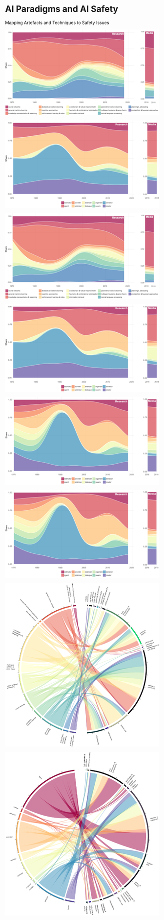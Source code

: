 # AI Paradigms and AI Safety
Mapping Artefacts and Techniques to Safety Issues


![](plots/mapping-techniques-noSafety_all.png?raw=true)

<div align="center">
<img src="https://github.com/nandomp/AIParadigmsSafety/blob/master/Plots/mapping-artefacts-noSafety_all.png"
      alt="" width="800" />
</div>

![Evolution of Techniques](plots/mapping-techniques-noSafety_all.png)

![Evolution of Artefacts](plots/mapping-artefacts-noSafety_all.png)

![Evolution of Techniques (only AI safety-related documents)](plots/mapping-artefacts-Safety_all.png)

![Evolution of Artefacts (only AI safety-related documents)](plots/mapping-artefacts-Safety_all.png)

![Mapping between Techniques and Safety issues](plots/Techniques_vs_SafeIssues_v5.png)

![Mapping between Artefacts and Safety issues](plots/Artefacts_vs_SafeIssues_v5.png)
